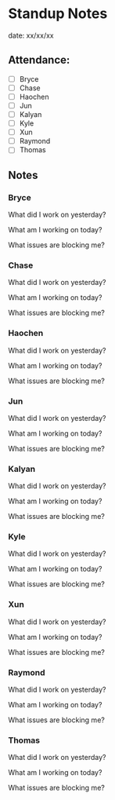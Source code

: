 # Standup Notes
date: xx/xx/xx 
## Attendance:
- [ ] Bryce
- [ ] Chase
- [ ] Haochen
- [ ] Jun
- [ ] Kalyan
- [ ] Kyle
- [ ] Xun
- [ ] Raymond
- [ ] Thomas
## Notes
### Bryce
What did I work on yesterday?

What am I working on today?

What issues are blocking me?
### Chase
What did I work on yesterday?

What am I working on today?

What issues are blocking me?
### Haochen
What did I work on yesterday?

What am I working on today?

What issues are blocking me?
### Jun
What did I work on yesterday?

What am I working on today?

What issues are blocking me?
### Kalyan
What did I work on yesterday?

What am I working on today?

What issues are blocking me?
### Kyle
What did I work on yesterday?

What am I working on today?

What issues are blocking me?
### Xun
What did I work on yesterday?

What am I working on today?

What issues are blocking me?
### Raymond
What did I work on yesterday?

What am I working on today?

What issues are blocking me?
### Thomas
What did I work on yesterday?

What am I working on today?

What issues are blocking me?